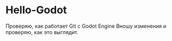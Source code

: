 ﻿# Hello-Godot

Проверяю, как работает Git с Godot Engine
Вношу изменения и проверяю, как это выглядит.
